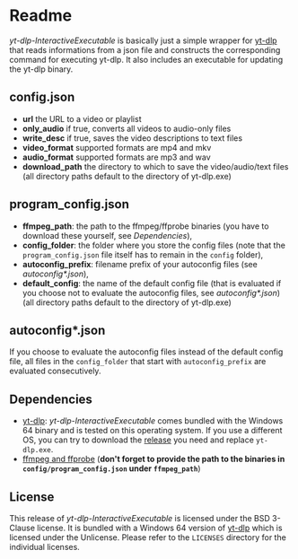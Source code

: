 # Readme
_yt-dlp-InteractiveExecutable_ is basically just a simple wrapper for [yt-dlp](https://github.com/yt-dlp/yt-dlp) that reads informations from a json file and constructs the corresponding command for executing yt-dlp. It also includes an executable for updating the yt-dlp binary.

## config.json
- **url** the URL to a video or playlist
- **only_audio** if true, converts all videos to audio-only files
- **write_desc** if true, saves the video descriptions to text files 
- **video_format** supported formats are mp4 and mkv
- **audio_format** supported formats are mp3 and wav
- **download_path** the directory to which to save the video/audio/text files
(all directory paths default to the directory of yt-dlp.exe)

## program_config.json
- **ffmpeg_path**: the path to the ffmpeg/ffprobe binaries (you have to download these yourself, see _Dependencies_),
- **config_folder**: the folder where you store the config files (note that the `program_config.json` file itself has to remain in the `config` folder),
- **autoconfig_prefix**: filename prefix of your autoconfig files (see _autoconfig*.json_),
- **default_config**: the name of the default config file (that is evaluated if you choose not to evaluate the autoconfig files, see _autoconfig*.json_)
(all directory paths default to the directory of yt-dlp.exe)

## autoconfig*.json
If you choose to evaluate the autoconfig files instead of the default config file, all files in the `config_folder` that start with `autoconfig_prefix` are evaluated consecutively.

## Dependencies
- [yt-dlp](https://github.com/yt-dlp/yt-dlp): _yt-dlp-InteractiveExecutable_ comes bundled with the Windows 64 binary and is tested on this operating system. If you use a different OS, you can try to download the [release](https://github.com/yt-dlp/yt-dlp#release-files) you need and replace `yt-dlp.exe`.
- [ffmpeg and ffprobe](https://github.com/yt-dlp/FFmpeg-Builds/releases/tag/latest) (**don't forget to provide the path to the binaries in `config/program_config.json` under `ffmpeg_path`**)

## License
This release of _yt-dlp-InteractiveExecutable_ is licensed under the BSD 3-Clause license. It is bundled with a Windows 64 version of [yt-dlp](https://github.com/yt-dlp/yt-dlp) which is licensed under the Unlicense. Please refer to the `LICENSES` directory for the individual licenses.
